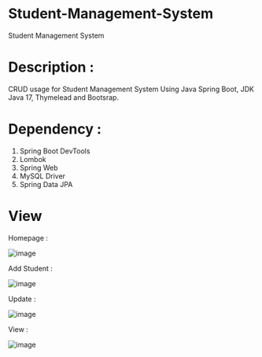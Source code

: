 # Student-Management-System
Student Management System

# Description :
CRUD usage for Student Management System Using Java Spring Boot, JDK Java 17, Thymelead and Bootsrap. 

# Dependency :
1. Spring Boot DevTools
2. Lombok
3. Spring Web
4. MySQL Driver
5. Spring Data JPA

# View
Homepage :

![image](https://user-images.githubusercontent.com/81276428/171583014-7a8d3606-de5e-4dc6-a78c-2d49a76881e3.png)

Add Student :

![image](https://user-images.githubusercontent.com/81276428/171583251-ab9438db-d267-4b47-9222-3446caef7bc5.png)

Update :

![image](https://user-images.githubusercontent.com/81276428/171583402-55f97d63-f7cb-44c9-bd1a-8fb15258ffc0.png)

View :

![image](https://user-images.githubusercontent.com/81276428/171584512-5dc6e882-36db-4993-85b0-ead91a706ddf.png)



